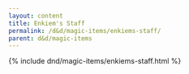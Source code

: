 ```yaml
---
layout: content
title: Enkiem's Staff
permalink: /d&d/magic-items/enkiems-staff/
parent: d&d/magic-items
---
```


{% include dnd/magic-items/enkiems-staff.html %}